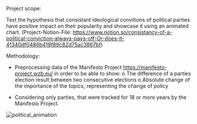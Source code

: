 Project scope:

Test the hypothesis that consistant ideological convitions of political parties have positive impact on their popularity and showcase it using an animated chart.
(Project-Notion-File: https://www.notion.so/consistancy-of-a-political-conviction-always-pays-off-Or-does-it-41340df0486b419f89c82d75ac3867bf)

Methodology:

  -	Preprocessing data of the Manifesto Project https://manifesto-project.wzb.eu/  in order to be able to show:
    o	The difference of a parties election result between two consecutive elections
    o	Absolute change of the importance of the topics, representing the change of policy
    
  -	Considering only parties, that were tracked for 18 or more years by the Manifesto Project. 
  
  
  ![political_animation](https://user-images.githubusercontent.com/66714895/103219030-e97b0e80-491c-11eb-8705-0f859fb8a03b.gif)
